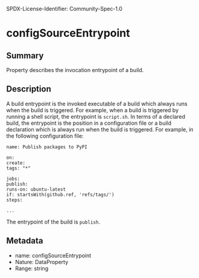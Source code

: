 SPDX-License-Identifier: Community-Spec-1.0

# configSourceEntrypoint

## Summary

Property describes the invocation entrypoint of a build.

## Description

A build entrypoint is the invoked executable of a build which always runs when the build is triggered. For example, when a build is triggered by running a shell script, the entrypoint is `script.sh`. In terms of a declared build, the entrypoint is the position in a configuration file or a build declaration which is always run when the build is triggered. For example, in the following configuration file:

```
name: Publish packages to PyPI

on:
create:
tags: "*"

jobs:
publish:
runs-on: ubuntu-latest
if: startsWith(github.ref, 'refs/tags/')
steps:

...
```

The entrypoint of the build is `publish`.

## Metadata

- name: configSourceEntrypoint
- Nature: DataProperty
- Range: string
